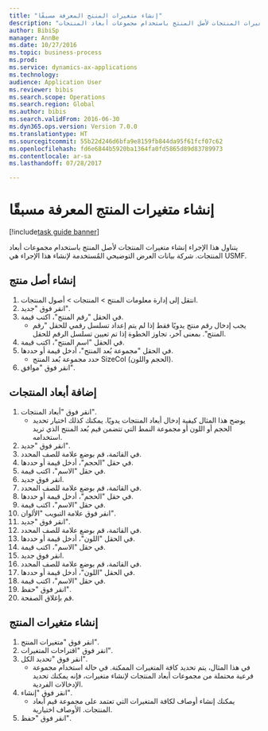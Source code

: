 ```yaml
--- 
title: "إنشاء متغيرات المنتج المعرفة مسبقًا"
description: "يتناول هذا الإجراء إنشاء متغيرات المنتجات لأصل المنتج باستخدام مجموعات أبعاد المنتجات."
author: BibiSp
manager: AnnBe
ms.date: 10/27/2016
ms.topic: business-process
ms.prod: 
ms.service: dynamics-ax-applications
ms.technology: 
audience: Application User
ms.reviewer: bibis
ms.search.scope: Operations
ms.search.region: Global
ms.author: bibis
ms.search.validFrom: 2016-06-30
ms.dyn365.ops.version: Version 7.0.0
ms.translationtype: HT
ms.sourcegitcommit: 55b22d246d6bfa9e8159fb844da95f61fcf07c62
ms.openlocfilehash: fd6e6844b5920ba1364fa0fd5865d89d83789973
ms.contentlocale: ar-sa
ms.lasthandoff: 07/28/2017

---
```

# <a name="create-predefined-product-variants"></a>إنشاء متغيرات المنتج المعرفة مسبقًا

[!include[task guide banner](../../includes/task-guide-banner.md)]

يتناول هذا الإجراء إنشاء متغيرات المنتجات لأصل المنتج باستخدام مجموعات أبعاد المنتجات. شركة بيانات العرض التوضيحي المُستخدمة لإنشاء هذا الإجراء هي USMF.


## <a name="create-a-product-master"></a>إنشاء أصل منتج
1. ‏‫انتقل إلى إدارة معلومات المنتج‬ > المنتجات > أصول المنتجات‬‬.
2. انقر فوق "جديد".
3. في الحقل "رقم المنتج"، اكتب قيمة.
    * يجب إدخال رقم منتج يدويًا فقط إذا لم يتم إعداد تسلسل رقمي للحقل "رقم المنتج". بمعنى آخر، تجاوز الخطوة إذا تم تعيين تسلسل الرقم للحقل.  
4. في الحقل "اسم المنتج"، اكتب قيمة.
5. في الحقل "مجموعة بُعد المنتج"، أدخل قيمة أو حددها.
    * حدد مجموعة بُعد المنتج SizeCol (الحجم واللون).  
6. انقر فوق "موافق".

## <a name="add-product-dimensions"></a>إضافة أبعاد المنتجات
1. انقر فوق "أبعاد المنتجات".
    * يوضح هذا المثال كيفية إدخال أبعاد المنتجات يدويًا. يمكنك كذلك اختيار تحديد الحجم أو اللون أو مجموعة النمط التي تتضمن قيم بُعد المنتج الذي تريد استخدامه.  
2. انقر فوق "جديد".
3. في القائمة، قم بوضع علامة للصف المحدد.
4. في حقل "الحجم"، أدخل قيمة أو حددها.
5. في حقل "الاسم"، اكتب قيمة.
6. انقر فوق جديد.
7. في القائمة، قم بوضع علامة للصف المحدد.
8. في حقل "الحجم"، أدخل قيمة أو حددها.
9. في حقل "الاسم"، اكتب قيمة.
10. انقر فوق علامة التبويب "الألوان".
11. انقر فوق "جديد".
12. في القائمة، قم بوضع علامة للصف المحدد.
13. في الحقل "اللون"، أدخل قيمة أو حددها.
14. في حقل "الاسم"، اكتب قيمة.
15. انقر فوق جديد.
16. في القائمة، قم بوضع علامة للصف المحدد.
17. في الحقل "اللون"، أدخل قيمة أو حددها.
18. في حقل "الاسم"، اكتب قيمة.
19. انقر فوق "حفظ".
20. قم بإغلاق الصفحة.

## <a name="generate-product-variants"></a>إنشاء متغيرات المنتج
1. انقر فوق "متغيرات المنتج".
2. انقر فوق "اقتراحات المتغيرات".
3. انقر فوق "تحديد الكل".
    * في هذا المثال، يتم تحديد كافة المتغيرات الممكنة. في حالة استخدام مجموعة فرعية محتملة من مجموعات أبعاد المنتجات لإنشاء متغيرات، فإنه يمكنك تحديد الإدخالات الفردية.  
4. انقر فوق "إنشاء".
    * يمكنك إنشاء أوصاف لكافة المتغيرات التي تعتمد على مجموعة قيم أبعاد المنتجات. الأوصاف اختيارية.  
5. انقر فوق "حفظ".


